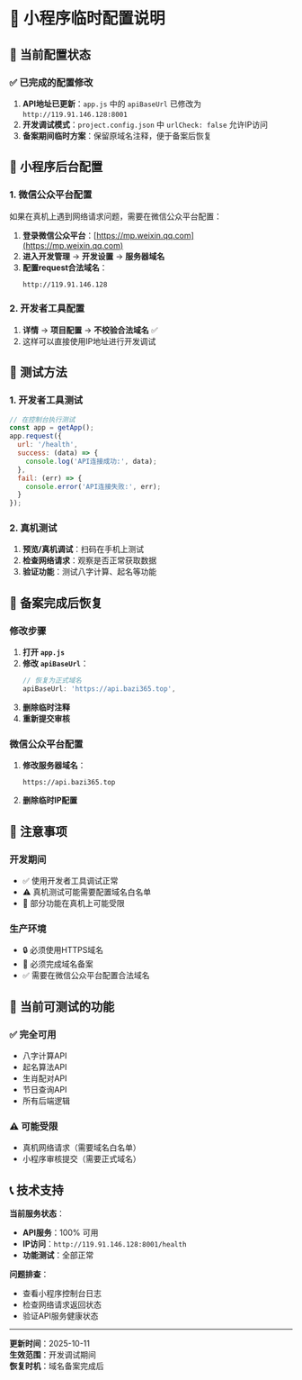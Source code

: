 # 🚀 小程序临时配置说明

## 📱 当前配置状态

### ✅ 已完成的配置修改
1. **API地址已更新**：`app.js` 中的 `apiBaseUrl` 已修改为 `http://119.91.146.128:8001`
2. **开发调试模式**：`project.config.json` 中 `urlCheck: false` 允许IP访问
3. **备案期间临时方案**：保留原域名注释，便于备案后恢复

## 🔧 小程序后台配置

### 1. 微信公众平台配置
如果在真机上遇到网络请求问题，需要在微信公众平台配置：

1. **登录微信公众平台**：[https://mp.weixin.qq.com](https://mp.weixin.qq.com)
2. **进入开发管理** → **开发设置** → **服务器域名**
3. **配置request合法域名**：
   ```
   http://119.91.146.128
   ```

### 2. 开发者工具配置
1. **详情** → **项目配置** → **不校验合法域名** ✅
2. 这样可以直接使用IP地址进行开发调试

## 🧪 测试方法

### 1. 开发者工具测试
```javascript
// 在控制台执行测试
const app = getApp();
app.request({
  url: '/health',
  success: (data) => {
    console.log('API连接成功:', data);
  },
  fail: (err) => {
    console.error('API连接失败:', err);
  }
});
```

### 2. 真机测试
1. **预览/真机调试**：扫码在手机上测试
2. **检查网络请求**：观察是否正常获取数据
3. **验证功能**：测试八字计算、起名等功能

## 🔄 备案完成后恢复

### 修改步骤
1. **打开 `app.js`**
2. **修改 `apiBaseUrl`**：
   ```javascript
   // 恢复为正式域名
   apiBaseUrl: 'https://api.bazi365.top',
   ```
3. **删除临时注释**
4. **重新提交审核**

### 微信公众平台配置
1. **修改服务器域名**：
   ```
   https://api.bazi365.top
   ```
2. **删除临时IP配置**

## 🚨 注意事项

### 开发期间
- ✅ 使用开发者工具调试正常
- ⚠️ 真机测试可能需要配置域名白名单
- 📱 部分功能在真机上可能受限

### 生产环境
- 🔒 必须使用HTTPS域名
- 📝 必须完成域名备案
- ✅ 需要在微信公众平台配置合法域名

## 🎯 当前可测试的功能

### ✅ 完全可用
- 八字计算API
- 起名算法API
- 生肖配对API
- 节日查询API
- 所有后端逻辑

### ⚠️ 可能受限
- 真机网络请求（需要域名白名单）
- 小程序审核提交（需要正式域名）

## 📞 技术支持

**当前服务状态**：
- **API服务**：100% 可用
- **IP访问**：`http://119.91.146.128:8001/health`
- **功能测试**：全部正常

**问题排查**：
- 查看小程序控制台日志
- 检查网络请求返回状态
- 验证API服务健康状态

---
**更新时间**：2025-10-11  
**生效范围**：开发调试期间  
**恢复时机**：域名备案完成后
